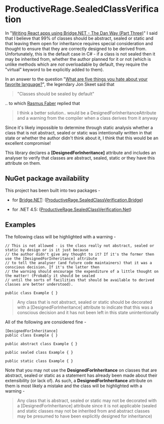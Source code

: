 # ProductiveRage.SealedClassVerification

In "[Writing React apps using Bridge.NET - The Dan Way (Part Three)](http://www.productiverage.com/writing-react-apps-using-bridgenet-the-dan-way-part-three)" I said that I believe that 99% of classes should be abstract, sealed or static and that leaving them open for inheritance requires special consideration and thought to ensure that they are correctly designed to be derived from. Unfortunately, this is the default case in C# - if a class is not sealed then it may be inherited from, whether the author planned for it or not (which is unlike methods which are *not* overloadable by default, they require the "virtual" keyword to be explicitly added to them).

In an answer to the question "[What are five things you hate about your favorite language?](http://stackoverflow.com/a/282342/3813189)", the legendary Jon Skeet said that

> "Classes should be sealed by default"

.. to which [Rasmus Faber](http://stackoverflow.com/users/5542/rasmus-faber) replied that 

>  I think a better solution.. would be a DesignedForInheritanceAttribute and a warning from the compiler when a class derives from it anyway

Since it's likely impossible to determine through static analysis whether a class that is not abstract, sealed or static was intentionally written in that state or whether the author didn't think about it, I think that this would be an excellent compromise!

This library declares a **[DesignedForInheritance]** attribute and includes an analyser to verify that classes are abstract, sealed, static *or* they have this attribute on them.

## NuGet package availability

This project has been built into two packages -

* for [Bridge.NET](http://bridge.net/): ([ProductiveRage.SealedClassVerification.Bridge](https://www.nuget.org/packages/ProductiveRage.SealedClassVerification.Bridge))

* for .NET 4.5: ([ProductiveRage.SealedClassVerification.Net](https://www.nuget.org/packages/ProductiveRage.SealedClassVerification.Net))

## Examples

The following class will be highlighted with a warning -

	// This is not allowed - is the class really not abstract, sealed or static by design or is it just because
	// the author didn't give any thought to it? If it's the former then use the [DesignedForInheritance] attribute
	// to tell the analyser (and future code maintainers) that it was a conscious decision. If it's the latter then
	// the warning should encourage the expenditure of a little thought on the matter! (Probably it should be sealed
	// until the sorts of facilities that should be available to derived classes are better understood).
	
	public class Example { }
	
> Any class that is not abstract, sealed or static should be decorated with a [DesignedForInheritance] attribute to indicate that this was a conscious decision and it has not been left in this state unintentionally
	
All of the following are considered fine -

	[DesignedForInheritance]
	public class Example { }

	public abstract class Example { }

	public sealed class Example { }

	public static class Example { }

Note that you may not use the **DesignedForInheritance** on classes that are abstract, sealed or static as a statement has already been made about their extensibility (or lack of). As such, a **DesignedForInheritance** attribute on them is most likely a mistake and the class will be highlighted with a warning -

> Any class that is abstract, sealed or static may not be decorated with a [DesignedForInheritance] attribute since it is not applicable (sealed and static classes may not be inherited from and abstract classes may be presumed to have been explicitly designed for inheritance)